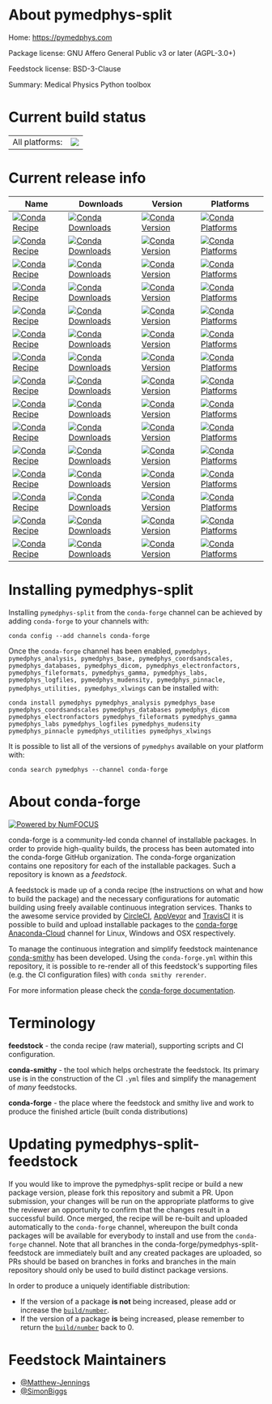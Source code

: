 About pymedphys-split
=====================

Home: https://pymedphys.com

Package license: GNU Affero General Public v3 or later (AGPL-3.0+)

Feedstock license: BSD-3-Clause

Summary: Medical Physics Python toolbox



Current build status
====================


<table><tr><td>All platforms:</td>
    <td>
      <a href="https://dev.azure.com/conda-forge/feedstock-builds/_build/latest?definitionId=5378&branchName=master">
        <img src="https://dev.azure.com/conda-forge/feedstock-builds/_apis/build/status/pymedphys-feedstock?branchName=master">
      </a>
    </td>
  </tr>
</table>

Current release info
====================

| Name | Downloads | Version | Platforms |
| --- | --- | --- | --- |
| [![Conda Recipe](https://img.shields.io/badge/recipe-pymedphys-green.svg)](https://anaconda.org/conda-forge/pymedphys) | [![Conda Downloads](https://img.shields.io/conda/dn/conda-forge/pymedphys.svg)](https://anaconda.org/conda-forge/pymedphys) | [![Conda Version](https://img.shields.io/conda/vn/conda-forge/pymedphys.svg)](https://anaconda.org/conda-forge/pymedphys) | [![Conda Platforms](https://img.shields.io/conda/pn/conda-forge/pymedphys.svg)](https://anaconda.org/conda-forge/pymedphys) |
| [![Conda Recipe](https://img.shields.io/badge/recipe-pymedphys_analysis-green.svg)](https://anaconda.org/conda-forge/pymedphys_analysis) | [![Conda Downloads](https://img.shields.io/conda/dn/conda-forge/pymedphys_analysis.svg)](https://anaconda.org/conda-forge/pymedphys_analysis) | [![Conda Version](https://img.shields.io/conda/vn/conda-forge/pymedphys_analysis.svg)](https://anaconda.org/conda-forge/pymedphys_analysis) | [![Conda Platforms](https://img.shields.io/conda/pn/conda-forge/pymedphys_analysis.svg)](https://anaconda.org/conda-forge/pymedphys_analysis) |
| [![Conda Recipe](https://img.shields.io/badge/recipe-pymedphys_base-green.svg)](https://anaconda.org/conda-forge/pymedphys_base) | [![Conda Downloads](https://img.shields.io/conda/dn/conda-forge/pymedphys_base.svg)](https://anaconda.org/conda-forge/pymedphys_base) | [![Conda Version](https://img.shields.io/conda/vn/conda-forge/pymedphys_base.svg)](https://anaconda.org/conda-forge/pymedphys_base) | [![Conda Platforms](https://img.shields.io/conda/pn/conda-forge/pymedphys_base.svg)](https://anaconda.org/conda-forge/pymedphys_base) |
| [![Conda Recipe](https://img.shields.io/badge/recipe-pymedphys_coordsandscales-green.svg)](https://anaconda.org/conda-forge/pymedphys_coordsandscales) | [![Conda Downloads](https://img.shields.io/conda/dn/conda-forge/pymedphys_coordsandscales.svg)](https://anaconda.org/conda-forge/pymedphys_coordsandscales) | [![Conda Version](https://img.shields.io/conda/vn/conda-forge/pymedphys_coordsandscales.svg)](https://anaconda.org/conda-forge/pymedphys_coordsandscales) | [![Conda Platforms](https://img.shields.io/conda/pn/conda-forge/pymedphys_coordsandscales.svg)](https://anaconda.org/conda-forge/pymedphys_coordsandscales) |
| [![Conda Recipe](https://img.shields.io/badge/recipe-pymedphys_databases-green.svg)](https://anaconda.org/conda-forge/pymedphys_databases) | [![Conda Downloads](https://img.shields.io/conda/dn/conda-forge/pymedphys_databases.svg)](https://anaconda.org/conda-forge/pymedphys_databases) | [![Conda Version](https://img.shields.io/conda/vn/conda-forge/pymedphys_databases.svg)](https://anaconda.org/conda-forge/pymedphys_databases) | [![Conda Platforms](https://img.shields.io/conda/pn/conda-forge/pymedphys_databases.svg)](https://anaconda.org/conda-forge/pymedphys_databases) |
| [![Conda Recipe](https://img.shields.io/badge/recipe-pymedphys_dicom-green.svg)](https://anaconda.org/conda-forge/pymedphys_dicom) | [![Conda Downloads](https://img.shields.io/conda/dn/conda-forge/pymedphys_dicom.svg)](https://anaconda.org/conda-forge/pymedphys_dicom) | [![Conda Version](https://img.shields.io/conda/vn/conda-forge/pymedphys_dicom.svg)](https://anaconda.org/conda-forge/pymedphys_dicom) | [![Conda Platforms](https://img.shields.io/conda/pn/conda-forge/pymedphys_dicom.svg)](https://anaconda.org/conda-forge/pymedphys_dicom) |
| [![Conda Recipe](https://img.shields.io/badge/recipe-pymedphys_electronfactors-green.svg)](https://anaconda.org/conda-forge/pymedphys_electronfactors) | [![Conda Downloads](https://img.shields.io/conda/dn/conda-forge/pymedphys_electronfactors.svg)](https://anaconda.org/conda-forge/pymedphys_electronfactors) | [![Conda Version](https://img.shields.io/conda/vn/conda-forge/pymedphys_electronfactors.svg)](https://anaconda.org/conda-forge/pymedphys_electronfactors) | [![Conda Platforms](https://img.shields.io/conda/pn/conda-forge/pymedphys_electronfactors.svg)](https://anaconda.org/conda-forge/pymedphys_electronfactors) |
| [![Conda Recipe](https://img.shields.io/badge/recipe-pymedphys_fileformats-green.svg)](https://anaconda.org/conda-forge/pymedphys_fileformats) | [![Conda Downloads](https://img.shields.io/conda/dn/conda-forge/pymedphys_fileformats.svg)](https://anaconda.org/conda-forge/pymedphys_fileformats) | [![Conda Version](https://img.shields.io/conda/vn/conda-forge/pymedphys_fileformats.svg)](https://anaconda.org/conda-forge/pymedphys_fileformats) | [![Conda Platforms](https://img.shields.io/conda/pn/conda-forge/pymedphys_fileformats.svg)](https://anaconda.org/conda-forge/pymedphys_fileformats) |
| [![Conda Recipe](https://img.shields.io/badge/recipe-pymedphys_gamma-green.svg)](https://anaconda.org/conda-forge/pymedphys_gamma) | [![Conda Downloads](https://img.shields.io/conda/dn/conda-forge/pymedphys_gamma.svg)](https://anaconda.org/conda-forge/pymedphys_gamma) | [![Conda Version](https://img.shields.io/conda/vn/conda-forge/pymedphys_gamma.svg)](https://anaconda.org/conda-forge/pymedphys_gamma) | [![Conda Platforms](https://img.shields.io/conda/pn/conda-forge/pymedphys_gamma.svg)](https://anaconda.org/conda-forge/pymedphys_gamma) |
| [![Conda Recipe](https://img.shields.io/badge/recipe-pymedphys_labs-green.svg)](https://anaconda.org/conda-forge/pymedphys_labs) | [![Conda Downloads](https://img.shields.io/conda/dn/conda-forge/pymedphys_labs.svg)](https://anaconda.org/conda-forge/pymedphys_labs) | [![Conda Version](https://img.shields.io/conda/vn/conda-forge/pymedphys_labs.svg)](https://anaconda.org/conda-forge/pymedphys_labs) | [![Conda Platforms](https://img.shields.io/conda/pn/conda-forge/pymedphys_labs.svg)](https://anaconda.org/conda-forge/pymedphys_labs) |
| [![Conda Recipe](https://img.shields.io/badge/recipe-pymedphys_logfiles-green.svg)](https://anaconda.org/conda-forge/pymedphys_logfiles) | [![Conda Downloads](https://img.shields.io/conda/dn/conda-forge/pymedphys_logfiles.svg)](https://anaconda.org/conda-forge/pymedphys_logfiles) | [![Conda Version](https://img.shields.io/conda/vn/conda-forge/pymedphys_logfiles.svg)](https://anaconda.org/conda-forge/pymedphys_logfiles) | [![Conda Platforms](https://img.shields.io/conda/pn/conda-forge/pymedphys_logfiles.svg)](https://anaconda.org/conda-forge/pymedphys_logfiles) |
| [![Conda Recipe](https://img.shields.io/badge/recipe-pymedphys_mudensity-green.svg)](https://anaconda.org/conda-forge/pymedphys_mudensity) | [![Conda Downloads](https://img.shields.io/conda/dn/conda-forge/pymedphys_mudensity.svg)](https://anaconda.org/conda-forge/pymedphys_mudensity) | [![Conda Version](https://img.shields.io/conda/vn/conda-forge/pymedphys_mudensity.svg)](https://anaconda.org/conda-forge/pymedphys_mudensity) | [![Conda Platforms](https://img.shields.io/conda/pn/conda-forge/pymedphys_mudensity.svg)](https://anaconda.org/conda-forge/pymedphys_mudensity) |
| [![Conda Recipe](https://img.shields.io/badge/recipe-pymedphys_pinnacle-green.svg)](https://anaconda.org/conda-forge/pymedphys_pinnacle) | [![Conda Downloads](https://img.shields.io/conda/dn/conda-forge/pymedphys_pinnacle.svg)](https://anaconda.org/conda-forge/pymedphys_pinnacle) | [![Conda Version](https://img.shields.io/conda/vn/conda-forge/pymedphys_pinnacle.svg)](https://anaconda.org/conda-forge/pymedphys_pinnacle) | [![Conda Platforms](https://img.shields.io/conda/pn/conda-forge/pymedphys_pinnacle.svg)](https://anaconda.org/conda-forge/pymedphys_pinnacle) |
| [![Conda Recipe](https://img.shields.io/badge/recipe-pymedphys_utilities-green.svg)](https://anaconda.org/conda-forge/pymedphys_utilities) | [![Conda Downloads](https://img.shields.io/conda/dn/conda-forge/pymedphys_utilities.svg)](https://anaconda.org/conda-forge/pymedphys_utilities) | [![Conda Version](https://img.shields.io/conda/vn/conda-forge/pymedphys_utilities.svg)](https://anaconda.org/conda-forge/pymedphys_utilities) | [![Conda Platforms](https://img.shields.io/conda/pn/conda-forge/pymedphys_utilities.svg)](https://anaconda.org/conda-forge/pymedphys_utilities) |
| [![Conda Recipe](https://img.shields.io/badge/recipe-pymedphys_xlwings-green.svg)](https://anaconda.org/conda-forge/pymedphys_xlwings) | [![Conda Downloads](https://img.shields.io/conda/dn/conda-forge/pymedphys_xlwings.svg)](https://anaconda.org/conda-forge/pymedphys_xlwings) | [![Conda Version](https://img.shields.io/conda/vn/conda-forge/pymedphys_xlwings.svg)](https://anaconda.org/conda-forge/pymedphys_xlwings) | [![Conda Platforms](https://img.shields.io/conda/pn/conda-forge/pymedphys_xlwings.svg)](https://anaconda.org/conda-forge/pymedphys_xlwings) |

Installing pymedphys-split
==========================

Installing `pymedphys-split` from the `conda-forge` channel can be achieved by adding `conda-forge` to your channels with:

```
conda config --add channels conda-forge
```

Once the `conda-forge` channel has been enabled, `pymedphys, pymedphys_analysis, pymedphys_base, pymedphys_coordsandscales, pymedphys_databases, pymedphys_dicom, pymedphys_electronfactors, pymedphys_fileformats, pymedphys_gamma, pymedphys_labs, pymedphys_logfiles, pymedphys_mudensity, pymedphys_pinnacle, pymedphys_utilities, pymedphys_xlwings` can be installed with:

```
conda install pymedphys pymedphys_analysis pymedphys_base pymedphys_coordsandscales pymedphys_databases pymedphys_dicom pymedphys_electronfactors pymedphys_fileformats pymedphys_gamma pymedphys_labs pymedphys_logfiles pymedphys_mudensity pymedphys_pinnacle pymedphys_utilities pymedphys_xlwings
```

It is possible to list all of the versions of `pymedphys` available on your platform with:

```
conda search pymedphys --channel conda-forge
```


About conda-forge
=================

[![Powered by NumFOCUS](https://img.shields.io/badge/powered%20by-NumFOCUS-orange.svg?style=flat&colorA=E1523D&colorB=007D8A)](http://numfocus.org)

conda-forge is a community-led conda channel of installable packages.
In order to provide high-quality builds, the process has been automated into the
conda-forge GitHub organization. The conda-forge organization contains one repository
for each of the installable packages. Such a repository is known as a *feedstock*.

A feedstock is made up of a conda recipe (the instructions on what and how to build
the package) and the necessary configurations for automatic building using freely
available continuous integration services. Thanks to the awesome service provided by
[CircleCI](https://circleci.com/), [AppVeyor](https://www.appveyor.com/)
and [TravisCI](https://travis-ci.com/) it is possible to build and upload installable
packages to the [conda-forge](https://anaconda.org/conda-forge)
[Anaconda-Cloud](https://anaconda.org/) channel for Linux, Windows and OSX respectively.

To manage the continuous integration and simplify feedstock maintenance
[conda-smithy](https://github.com/conda-forge/conda-smithy) has been developed.
Using the ``conda-forge.yml`` within this repository, it is possible to re-render all of
this feedstock's supporting files (e.g. the CI configuration files) with ``conda smithy rerender``.

For more information please check the [conda-forge documentation](https://conda-forge.org/docs/).

Terminology
===========

**feedstock** - the conda recipe (raw material), supporting scripts and CI configuration.

**conda-smithy** - the tool which helps orchestrate the feedstock.
                   Its primary use is in the construction of the CI ``.yml`` files
                   and simplify the management of *many* feedstocks.

**conda-forge** - the place where the feedstock and smithy live and work to
                  produce the finished article (built conda distributions)


Updating pymedphys-split-feedstock
==================================

If you would like to improve the pymedphys-split recipe or build a new
package version, please fork this repository and submit a PR. Upon submission,
your changes will be run on the appropriate platforms to give the reviewer an
opportunity to confirm that the changes result in a successful build. Once
merged, the recipe will be re-built and uploaded automatically to the
`conda-forge` channel, whereupon the built conda packages will be available for
everybody to install and use from the `conda-forge` channel.
Note that all branches in the conda-forge/pymedphys-split-feedstock are
immediately built and any created packages are uploaded, so PRs should be based
on branches in forks and branches in the main repository should only be used to
build distinct package versions.

In order to produce a uniquely identifiable distribution:
 * If the version of a package **is not** being increased, please add or increase
   the [``build/number``](https://conda.io/docs/user-guide/tasks/build-packages/define-metadata.html#build-number-and-string).
 * If the version of a package **is** being increased, please remember to return
   the [``build/number``](https://conda.io/docs/user-guide/tasks/build-packages/define-metadata.html#build-number-and-string)
   back to 0.

Feedstock Maintainers
=====================

* [@Matthew-Jennings](https://github.com/Matthew-Jennings/)
* [@SimonBiggs](https://github.com/SimonBiggs/)

